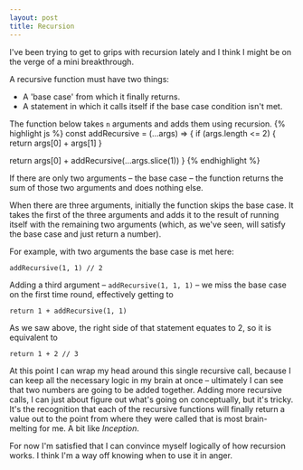 ```yaml
---
layout: post
title: Recursion
---
```


I've been trying to get to grips with recursion lately and I think I might be on the verge of a mini breakthrough.

A recursive function must have two things:
- A 'base case' from which it finally returns.
- A statement in which it calls itself if the base case condition isn't met.

The function below takes `n` arguments and adds them using recursion.
{% highlight js %}
const addRecursive = (...args) => {
  if (args.length <= 2) {
    return args[0] + args[1]
  }

  return args[0] + addRecursive(...args.slice(1))
}
{% endhighlight %}

If there are only two arguments – the base case – the function returns the sum of those two arguments and does nothing else.

When there are three arguments, initially the function skips the base case. It takes the first of the three arguments and adds it to the result of running itself with the remaining two arguments (which, as we've seen, will satisfy the base case and just return a number).

For example, with two arguments the base case is met here:

`addRecursive(1, 1) // 2`

Adding a third argument – `addRecursive(1, 1, 1)` – we miss the base case on the first time round, effectively getting to

`return 1 + addRecursive(1, 1)`

As we saw above, the right side of that statement
equates to 2, so it is equivalent to

`return 1 + 2 // 3`

At this point I can wrap my head around this single recursive call, because I can keep all the necessary logic in my brain at once – ultimately I can see that two numbers are going to be added together. Adding more recursive calls, I can just about figure out what's going on conceptually, but it's tricky. It's the recognition that each of the recursive functions will finally return a value out to the point from where they were called that is most brain-melting for me. A bit like *Inception*.

For now I'm satisfied that I can convince myself logically of how recursion works. I think I'm a way off knowing when to use it in anger.
